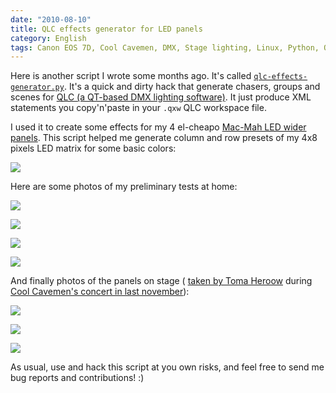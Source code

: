 ```yaml
---
date: "2010-08-10"
title: QLC effects generator for LED panels
category: English
tags: Canon EOS 7D, Cool Cavemen, DMX, Stage lighting, Linux, Python, QLC, Qt, Script, XML
---
```


Here is another script I wrote some months ago. It's called
[`qlc-effects-generator.py`](https://github.com/kdeldycke/scripts/blob/master/qlc-effects-generator.py).
It's a quick and dirty hack that generate chasers, groups and scenes for
[QLC (a QT-based DMX lighting software)](https://sourceforge.net/projects/qlc/).
It just produce XML statements you copy'n'paste in your `.qxw` QLC workspace
file.

I used it to create some effects for my 4 el-cheapo
[Mac-Mah LED wider panels](https://fr.audiofanzine.com/projecteur-traditionnel-divers/mac-mah/WIDER-PANEL-RGB-648-LEDS-DMX/).
This script helped me generate column and row presets of my 4x8 pixels LED
matrix for some basic colors:

![](/uploads/2010/qlc-wider-panel-presets.png)

Here are some photos of my preliminary tests at home:

![](/uploads/2010/4-mac-mah-wider-led-panel-fushia.jpg)

![](/uploads/2010/4-mac-mah-wider-led-panel-blue.jpg)

![](/uploads/2010/4-mac-mah-wider-led-panel-red.jpg)

![](/uploads/2010/4-mac-mah-wider-led-panel-white.jpg)

And finally photos of the panels on stage (
[taken by Toma Heroow](https://web.archive.org/web/20100605092334/https://www.heroow.fr/2009/11/18/cool-cavemen/)
during
[Cool Cavemen's concert in last november](https://coolcavemen.com/2009/mametzik-mad-fest-chez-march/)):

![](/uploads/2010/img_0516-scaled.jpg)

![](/uploads/2010/img_0583-scaled.jpg)

![](/uploads/2010/img_0519-scaled.jpg)

As usual, use and hack this script at you own risks, and feel free to send me
bug reports and contributions! :)
